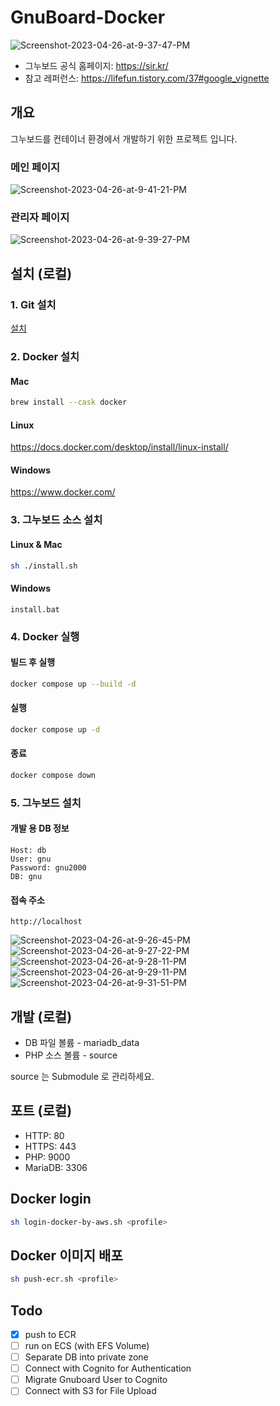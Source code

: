 # GnuBoard-Docker

<img src="https://i.ibb.co/B42GNbY/Screenshot-2023-04-26-at-9-37-47-PM.png" alt="Screenshot-2023-04-26-at-9-37-47-PM" >

- 그누보드 공식 홈페이지: https://sir.kr/
- 참고 레퍼런스: https://lifefun.tistory.com/37#google_vignette

## 개요

그누보드를 컨테이너 환경에서 개발하기 위한 프로젝트 입니다.

### 메인 페이지

<img src="https://i.ibb.co/pz4gqKL/Screenshot-2023-04-26-at-9-41-21-PM.png" alt="Screenshot-2023-04-26-at-9-41-21-PM" >

### 관리자 페이지

<img src="https://i.ibb.co/yFkhDGp/Screenshot-2023-04-26-at-9-39-27-PM.png" alt="Screenshot-2023-04-26-at-9-39-27-PM" >

## 설치 (로컬)

### 1. Git 설치

[설치](https://git-scm.com/book/ko/v2/%EC%8B%9C%EC%9E%91%ED%95%98%EA%B8%B0-Git-%EC%84%A4%EC%B9%98)

### 2. Docker 설치

#### Mac

```bash
brew install --cask docker
```

#### Linux

https://docs.docker.com/desktop/install/linux-install/

#### Windows

https://www.docker.com/

### 3. 그누보드 소스 설치

#### Linux & Mac

```bash
sh ./install.sh
```

#### Windows

```batch
install.bat
```

### 4. Docker 실행

#### 빌드 후 실행

```bash
docker compose up --build -d
```

#### 실행

```bash
docker compose up -d
```

#### 종료

```bash
docker compose down
```

### 5. 그누보드 설치

#### 개발 용 DB 정보

```
Host: db
User: gnu
Password: gnu2000
DB: gnu
```

#### 접속 주소

```
http://localhost
```

<img src="https://i.ibb.co/9sZXj2z/Screenshot-2023-04-26-at-9-26-45-PM.png" alt="Screenshot-2023-04-26-at-9-26-45-PM" >

<img src="https://i.ibb.co/dLQPKYS/Screenshot-2023-04-26-at-9-27-22-PM.png" alt="Screenshot-2023-04-26-at-9-27-22-PM" >

<img src="https://i.ibb.co/9HCvdv8/Screenshot-2023-04-26-at-9-28-11-PM.png" alt="Screenshot-2023-04-26-at-9-28-11-PM" >

<img src="https://i.ibb.co/nQQd1Ch/Screenshot-2023-04-26-at-9-29-11-PM.png" alt="Screenshot-2023-04-26-at-9-29-11-PM" >

<img src="https://i.ibb.co/Y3T3Yvn/Screenshot-2023-04-26-at-9-31-51-PM.png" alt="Screenshot-2023-04-26-at-9-31-51-PM" >

## 개발 (로컬)

- DB 파일 볼륨 - mariadb_data
- PHP 소스 볼륨 - source

source 는 Submodule 로 관리하세요.

## 포트 (로컬)

- HTTP: 80
- HTTPS: 443
- PHP: 9000
- MariaDB: 3306

## Docker login

```bash
sh login-docker-by-aws.sh <profile>
```

## Docker 이미지 배포

```bash
sh push-ecr.sh <profile>
```

## Todo

- [x] push to ECR
- [ ] run on ECS (with EFS Volume)
- [ ] Separate DB into private zone
- [ ] Connect with Cognito for Authentication
- [ ] Migrate Gnuboard User to Cognito
- [ ] Connect with S3 for File Upload
